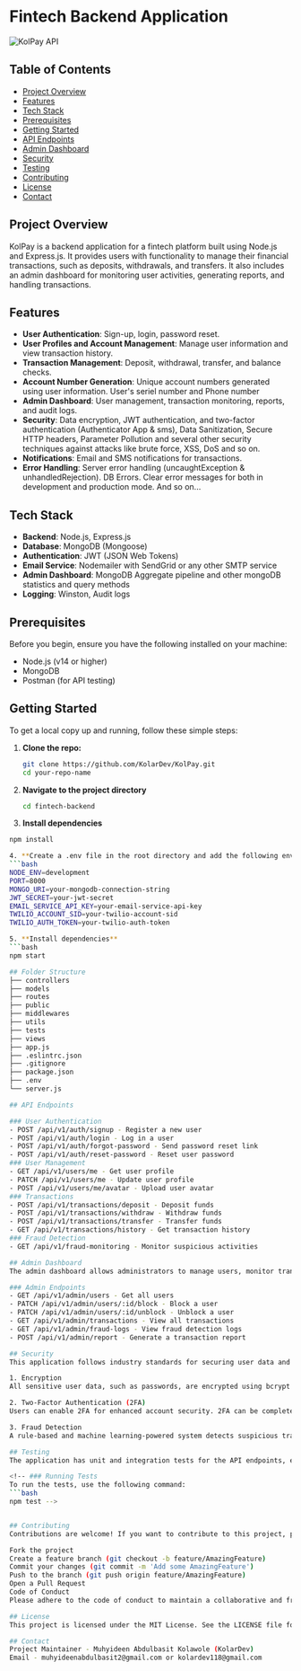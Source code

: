 # Fintech Backend Application

![KolPay API](https://img.shields.io/badge/Node.js-Express.js-brightgreen)

## Table of Contents
- [Project Overview](#project-overview)
- [Features](#features)
- [Tech Stack](#tech-stack)
- [Prerequisites](#prerequisites)
- [Getting Started](#getting-started)
- [API Endpoints](#api-endpoints)
- [Admin Dashboard](#admin-dashboard)
- [Security](#security)
- [Testing](#testing)
- [Contributing](#contributing)
- [License](#license)
- [Contact](#contact)

## Project Overview
KolPay is a backend application for a fintech platform built using Node.js and Express.js. It provides users with functionality to manage their financial transactions, such as deposits, withdrawals, and transfers. It also includes an admin dashboard for monitoring user activities, generating reports, and handling transactions.

## Features
- **User Authentication**: Sign-up, login, password reset.
- **User Profiles and Account Management**: Manage user information and view transaction history.
- **Transaction Management**: Deposit, withdrawal, transfer, and balance checks.
- **Account Number Generation**: Unique account numbers generated using user information. User's seriel number and Phone number
- **Admin Dashboard**: User management, transaction monitoring, reports, and audit logs.
- **Security**: Data encryption, JWT authentication, and two-factor authentication (Authenticator App & sms), Data Sanitization, Secure HTTP headers, Parameter Pollution and several other security techniques against attacks like brute force, XSS, DoS and so on.
- **Notifications**: Email and SMS notifications for transactions.
- **Error Handling**: Server error handling (uncaughtException & unhandledRejection). DB Errors. Clear error messages for both in development and production mode. And so on...
## Tech Stack
- **Backend**: Node.js, Express.js
- **Database**: MongoDB (Mongoose)
- **Authentication**: JWT (JSON Web Tokens)
- **Email Service**: Nodemailer with SendGrid or any other SMTP service
- **Admin Dashboard**: MongoDB Aggregate pipeline and other mongoDB statistics and query methods 
- **Logging**: Winston, Audit logs

## Prerequisites
Before you begin, ensure you have the following installed on your machine:
- Node.js (v14 or higher)
- MongoDB
- Postman (for API testing)

## Getting Started
To get a local copy up and running, follow these simple steps:

1. **Clone the repo:**
   ```bash
   git clone https://github.com/KolarDev/KolPay.git
   cd your-repo-name

2. **Navigate to the project directory**
   ```bash
   cd fintech-backend

3. **Install dependencies**
  ```bash
  npm install

4. **Create a .env file in the root directory and add the following environment variables**
  ```bash
  NODE_ENV=development
  PORT=8000
  MONGO_URI=your-mongodb-connection-string
  JWT_SECRET=your-jwt-secret
  EMAIL_SERVICE_API_KEY=your-email-service-api-key
  TWILIO_ACCOUNT_SID=your-twilio-account-sid
  TWILIO_AUTH_TOKEN=your-twilio-auth-token

5. **Install dependencies**
  ```bash
  npm start

## Folder Structure
  ├── controllers
  ├── models
  ├── routes
  ├── public
  ├── middlewares
  ├── utils
  ├── tests
  ├── views
  ├── app.js
  ├── .eslintrc.json
  ├── .gitignore
  ├── package.json
  ├── .env
  └── server.js

## API Endpoints

### User Authentication
  - POST /api/v1/auth/signup - Register a new user
  - POST /api/v1/auth/login - Log in a user
  - POST /api/v1/auth/forgot-password - Send password reset link
  - POST /api/v1/auth/reset-password - Reset user password
### User Management
  - GET /api/v1/users/me - Get user profile
  - PATCH /api/v1/users/me - Update user profile
  - POST /api/v1/users/me/avatar - Upload user avatar
### Transactions
  - POST /api/v1/transactions/deposit - Deposit funds
  - POST /api/v1/transactions/withdraw - Withdraw funds
  - POST /api/v1/transactions/transfer - Transfer funds
  - GET /api/v1/transactions/history - Get transaction history
### Fraud Detection
  - GET /api/v1/fraud-monitoring - Monitor suspicious activities

## Admin Dashboard
  The admin dashboard allows administrators to manage users, monitor transactions, review suspicious activities, and generate reports. Below are the key routes available in the admin dashboard:

### Admin Endpoints
  - GET /api/v1/admin/users - Get all users
  - PATCH /api/v1/admin/users/:id/block - Block a user
  - PATCH /api/v1/admin/users/:id/unblock - Unblock a user
  - GET /api/v1/admin/transactions - View all transactions
  - GET /api/v1/admin/fraud-logs - View fraud detection logs
  - POST /api/v1/admin/report - Generate a transaction report

## Security
This application follows industry standards for securing user data and transactions. Below are the key security measures implemented:

1. Encryption
All sensitive user data, such as passwords, are encrypted using bcrypt before being stored in the database. Other sensitive information is encrypted using the crypto module.

2. Two-Factor Authentication (2FA)
Users can enable 2FA for enhanced account security. 2FA can be completed via an OTP sent to the user’s email or phone number, or by using an authenticator app.

3. Fraud Detection
A rule-based and machine learning-powered system detects suspicious transactions, such as unusual spending patterns or location anomalies, and raises alerts or blocks transactions for review.

## Testing
The application has unit and integration tests for the API endpoints, ensuring reliable and robust functionality. We use the jest and supertest libraries for our testing suite.

<!-- ### Running Tests
To run the tests, use the following command:
  ```bash
  npm test -->


## Contributing
Contributions are welcome! If you want to contribute to this project, please follow these steps:

Fork the project
Create a feature branch (git checkout -b feature/AmazingFeature)
Commit your changes (git commit -m 'Add some AmazingFeature')
Push to the branch (git push origin feature/AmazingFeature)
Open a Pull Request
Code of Conduct
Please adhere to the code of conduct to maintain a collaborative and friendly environment.

## License
This project is licensed under the MIT License. See the LICENSE file for more information.

## Contact
Project Maintainer - Muhyideen Abdulbasit Kolawole (KolarDev)
Email - muhyideenabdulbasit2@gmail.com or kolardev118@gmail.com
